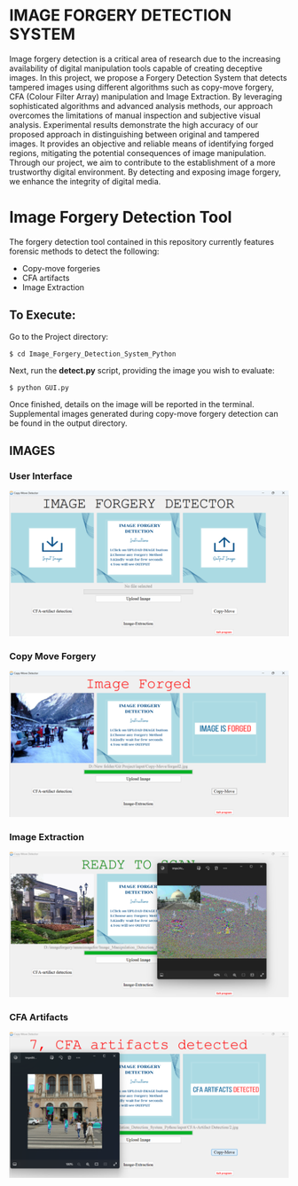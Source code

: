 # IMAGE FORGERY DETECTION SYSTEM
Image forgery detection is a critical area of research due to the increasing availability of digital manipulation tools capable of creating deceptive images. In this project, we propose a Forgery Detection System that detects tampered images using different algorithms such as copy-move forgery, CFA (Colour Filter Array) manipulation and Image Extraction. By leveraging sophisticated algorithms and advanced analysis methods, our approach overcomes the limitations of manual inspection and subjective visual analysis. Experimental results demonstrate the high accuracy of our proposed approach in distinguishing between original and tampered images. It provides an objective and reliable means of identifying forged regions, mitigating the potential consequences of image manipulation. Through our project, we aim to contribute to the establishment of a more trustworthy digital environment. By detecting and exposing image forgery, we enhance the integrity of digital media.

# Image Forgery Detection Tool
The forgery detection tool contained in this repository currently features forensic methods to detect the following:

- Copy-move forgeries
- CFA artifacts
- Image Extraction


## To Execute:
<!-- Insert any(JPEG) images you want to analyze into the **image** folder Located in the Project directory. -->
Go to the Project directory:

```
$ cd Image_Forgery_Detection_System_Python
```

Next, run the **detect.py** script, providing the image you wish to evaluate:
```
$ python GUI.py
```

Once finished, details on the image will be reported in the terminal. Supplemental images generated during copy-move forgery detection can be found in the output directory.

##  IMAGES

###  User Interface
<img src="Screenshot/1.png">

### Copy Move Forgery
<img src="Screenshot/2.png">

###  Image Extraction
<img src="Screenshot/3.png">

###  CFA Artifacts
<img src="Screenshot/4.png">


